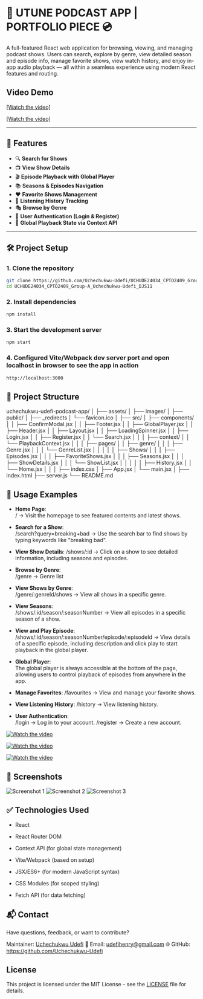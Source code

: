 # 🎵 UTUNE PODCAST APP | PORTFOLIO PIECE 💿

A full-featured React web application for browsing, viewing, and managing podcast shows. Users can search, explore by genre, view detailed season and episode info, manage favorite shows, view watch history, and enjoy in-app audio playback — all within a seamless experience using modern React features and routing.

## Video Demo
[[Watch the video]](https://www.loom.com/share/96c61fa784364f019a48da826664785b)

[[Watch the video]](https://www.loom.com/share/43cc071606284f88b03db36066a56c4e)


---

## 🚀 Features

- 🔍 **Search for Shows**  
- 📺 **View Show Details**  
- 🎬 **Episode Playback with Global Player**  
- 📚 **Seasons & Episodes Navigation**  
- ❤️ **Favorite Shows Management**  
- 📖 **Listening History Tracking**  
- 🎭 **Browse by Genre**  
- 🔐 **User Authentication (Login & Register)**  
- 🧠 **Global Playback State via Context API**

---

## 🛠️ Project Setup

### 1. **Clone the repository**
```bash
git clone https://github.com/Uchechukwu-Udefi/UCHUDE24034_CPTO2409_Group-A_Uchechukwu-Udefi_DJS11 (main)
cd UCHUDE24034_CPTO2409_Group-A_Uchechukwu-Udefi_DJS11
```
### 2. **Install dependencies**
```bash
npm install
```
### 3. **Start the development server**
```bash
npm start
```
### 4. **Configured Vite/Webpack dev server port and open localhost in browser to see the app in action**
```bash
http://localhost:3000
```

## 🧭 Project Structure

uchechukwu-udefi-podcast-app/
│
├── assets/
│   ├── images/
│
├── public/
│   ├── _redirects
│   └── favicon.ico
│
├── src/
│   ├── components/
│   │   ├── ConfirmModal.jsx
│   │   ├── Footer.jsx
│   │   ├── GlobalPlayer.jsx
│   │   ├── Header.jsx
│   │   ├── Layout.jsx
│   │   ├── LoadingSpinner.jsx
│   │   ├── Login.jsx
│   │   ├── Register.jsx
│   │   └── Search.jsx
│   │
│   ├── context/
│   │   └── PlaybackContext.jsx
│   │
│   ├── pages/
│   │   ├── genre/
│   │   │   ├── Genre.jsx
│   │   │   └── GenreList.jsx
│   │   │
│   │   ├── Shows/
│   │   │   ├── Episodes.jsx
│   │   │   ├── FavoriteShows.jsx
│   │   │   ├── Seasons.jsx
│   │   │   ├── ShowDetails.jsx
│   │   │   └── ShowList.jsx
│   │   │
│   │   ├── History.jsx
│   │   └── Home.jsx
│   │
│   ├── index.css
│   ├── App.jsx
│   └── main.jsx
│
├── index.html
├── server.js
└── README.md


## 🧪 Usage Examples

- **Home Page**:  
  / → Visit the homepage to see featured contents and latest shows.

- **Search for a Show**:  
  /search?query=breaking+bad → Use the search bar to find shows by typing keywords like "breaking bad".

- **View Show Details**:
  /shows/:id → Click on a show to see detailed information, including seasons and episodes.

- **Browse by Genre**:  
  /genre → Genre list

- **View Shows by Genre**:  
  /genre/:genreId/shows → View all shows in a specific genre.

- **View Seasons**:  
  /shows/:id/season/:seasonNumber → View all episodes in a specific season of a show.

- **View and Play Episode**:  
  /shows/:id/season/:seasonNumber/episode/:episodeId → View details of a specific episode, including description and click play to start playback in the global player.

- **Global Player**:  
  The global player is always accessible at the bottom of the page, allowing users to control playback of episodes from anywhere in the app.

- **Manage Favorites**:
  /favourites → View and manage your favorite shows.

- **View Listening History**:
  /history → View listening history.

- **User Authentication**:  
  /login → Log in to your account.
    /register → Create a new account.

[![Watch the video](https://www.loom.com/share/b35894707c6342e3bc7b46f37d67e82b)](https://www.loom.com/share/b35894707c6342e3bc7b46f37d67e82b)

[![Watch the video](https://www.loom.com/share/7842b5ff9d7c4d84b2e9b116022f8ea0)](https://www.loom.com/share/7842b5ff9d7c4d84b2e9b116022f8ea0)

[![Watch the video](https://www.loom.com/share/33f99d7c4c06495983430cc3d8211886)](https://www.loom.com/share/33f99d7c4c06495983430cc3d8211886)


## 📸 Screenshots
![Screenshot 1](assets/images/lg-screen.jpg)
![Screenshot 2](assets/images/md-screen.jpg)
![Screenshot 3](assets/images/sm-screen.jpg)


## ✅ Technologies Used
- React

- React Router DOM

- Context API (for global state management)

- Vite/Webpack (based on setup)

- JSX/ES6+ (for modern JavaScript syntax)

- CSS Modules (for scoped styling)

- Fetch API (for data fetching)


## 📬 Contact
Have questions, feedback, or want to contribute?

Maintainer: [Uchechukwu Udefi](https://github.com/Uchechukwu-Udefi)
📧 Email: [udefihenry@gmail.com](mailto:udefihenry@gmail.com)
🌐 GitHub: https://github.com/Uchechukwu-Udefi

## License
This project is licensed under the MIT License - see the [LICENSE](LICENSE) file for details.

